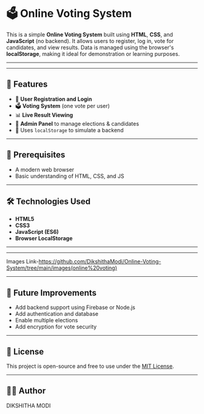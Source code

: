 # 🗳️ Online Voting System

This is a simple **Online Voting System** built using **HTML**, **CSS**, and **JavaScript** (no backend). It allows users to register, log in, vote for candidates, and view results. Data is managed using the browser's **localStorage**, making it ideal for demonstration or learning purposes.

---

---

## 🌟 Features

- 👤 **User Registration and Login**
- 🗳️ **Voting System** (one vote per user)
- 📊 **Live Result Viewing**
- 👑 **Admin Panel** to manage elections & candidates
- 💾 Uses `localStorage` to simulate a backend

---


## 📌 Prerequisites

- A modern web browser
- Basic understanding of HTML, CSS, and JS

---

## 🛠️ Technologies Used

- **HTML5**
- **CSS3**
- **JavaScript (ES6)**
- **Browser LocalStorage**

---
---

Images Link-https://github.com/DikshithaModi/Online-Voting-System/tree/main/images(online%20voting)

---


## 🧐 Future Improvements

- Add backend support using Firebase or Node.js
- Add authentication and database
- Enable multiple elections
- Add encryption for vote security

---

## 📄 License

This project is open-source and free to use under the [MIT License](LICENSE).

---

## 👨‍💻 Author

DIKSHITHA MODI

